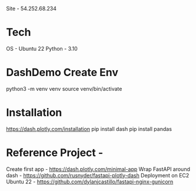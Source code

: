 Site - 54.252.68.234

# Tech
OS - Ubuntu 22
Python - 3.10

# DashDemo Create Env
python3 -m venv venv
source venv/bin/activate

# Installation
https://dash.plotly.com/installation
pip install dash
pip install pandas

# Reference Project - 
Create first app - https://dash.plotly.com/minimal-app
Wrap FastAPI around dash - https://github.com/rusnyder/fastapi-plotly-dash
Deployment on EC2 Ubuntu 22 - https://github.com/dylanjcastillo/fastapi-nginx-gunicorn

